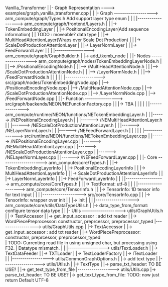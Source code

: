Vanilla_Transformer
|
|- Graph Representation ----> examples/graph_vanilla_transformer.cpp
|
|
|- Graph -------------------> arm_compute/graph/Types.h Add support layer type enum
|        |
|        |------------------> arm_compute/graph/frontend/Layers.h
|        |                                               |-> TokenEmbeddingLayer
|        |                                               |-> PositionalEncodingLayer(Add sequence information)
|        |                                                   TODO : moveable? data type
|        |                                               |-> MultiHeadAttentionLayer(Wraps over Scale Dot Production)
|        |                                               |-> ScaleDotProductionAttentionLayer
|        |                                               |-> LayerNormLayer
|        |                                               |-> FeedForwardLayer
|        |
|        |-----------------> arm_compute/graph/GraphBuilder.h
|                                              |-> add_tkemb_node
|
|
|- Nodes ------------------> arm_compute/graph/nodes/TokenEmbeddingLayerNode.h
|        |                                     |--> /PositionalEncodingNode.h
|        |                                     |--> /MultiHeadAttentionNode.h
|        |                                     |--> /ScaleDotProductionAttentionNode.h
|        |                                     |--> /LayerNormNode.h
|        |                                     |--> /FeedForwardNode.h
|        |
|        |
|        |-----------------> src/graph/nodes/TokenEmbeddingNode.cpp
|                                      |--> /PositionalEncodingNode.cpp
|                                      |--> /MultiHeadAttentionNode.cpp
|                                      |--> /ScaleDotProductionAttentionNode.cpp
|                                      |--> /LayerNormNode.cpp
|                                      |--> /FeedForwardNode.cpp
|
|
|- Function ----------------> src/graph/backends/NEON/NEFunctionFactory.cpp
|           |                                         |-> TBA
|           |
|           |
|           |---------------> arm_compute/runtime/NEON/functions/NETokenEmbeddingLayer.h
|           |                                          |------> /NEPositionalEncodingLayer.h
|           |                                          |------> /NEMultiHeadAttentionLayer.h
|           |                                          |------> /NEScaleDotProductionAttentionLayer.h
|           |                                          |------> /NELayerNormLayer.h
|           |                                          |------> /NEFeedForwardLayer.h
|           |
|           |
|           |---------------> src/runtime/NEON/functions/NETokenEmbeddingLayer.cpp
|                                              |------> /NEPositionalEncodingLayer.cpp
|                                              |------> /NEMultiHeadAttentionLayer.cpp
|                                              |------> /NEScaleDotProductionAttentionLayer.cpp
|                                              |------> /NELayerNormLayer.cpp
|                                              |------> /NEFeedForwardLayer.cpp
|
|
|- Core --------------------> arm_compute/core/Types.h
|       |                                      |-> TokenEmbeddingLayerInfo
|       |                                      |-> PositionalEncodingLayerInfo
|       |                                      |-> MultiHeadAttentionLayerInfo
|       |                                      |-> ScaleDotProductionAttentionLayerInfo
|       |                                      |-> LayerNormLayerInfo
|       |                                      |-> FeedForwardLayerInfo
|       |
|       |-------------------> arm_compute/core/CoreTypes.h
|       |                                      |-> TextFormat: utf-8
|       |
|       |-------------------> arm_compute/core/TensorInfo.h
|       |                                      |-> TensorInfo: 1D tensor info for text input 
|       |
|       |-------------------> src/core/TensorInfo.cpp
|       |                              |-> TensorInfo: wrapper over init
|       |                              |-> init
|       |
|       |-------------------> arm_compute/core/utils/DataTypeUtils.h
|                                                    |-> data_type_from_format: configure tensor data type
|
|
|- Utils -------------------> utils/GraphUtils.h
         |                          |-> TextAccessor
         |                          |-> get_input_accessor : add txt reader
         |                          |-> WordPiecePreprocessor: constructor, preprcessor, preprocessor_typed
         |------------------> utils/GraphUtils.cpp
         |                          |-> TextAccessor
         |                          |-> get_input_accessor : add txt reader
         |                          |-> WordPiecePreprocessor: constructor, preprcessor, preprocessor_typed     
         |                              TODO: Currenting read file in using unsigned char, but processing using F32.
         |                                      Datatype mismatch.
         |
         |
         |------------------> utils/TextLoader.h
         |                          |-> TextDataFeeder
         |                          |-> TXTLoader
         |                          |-> TextLoaderFactory
         |                          |-> ITextLoader   
         |
         |
         |------------------> utils/CommonGraphOptions.h
         |                          |-> add text type
         |
         |------------------> utils/Utils.h
         |                          |-> TextType
         |                          |-> parse_txt_header: TO BE USE?
         |                          |-> get_text_type_from_file
         |------------------> utils/Utils.cpp
                                    |-> parse_txt_header: TO BE USE?
                                    |-> get_text_type_from_file: TODO: now just return Default UTF-8

